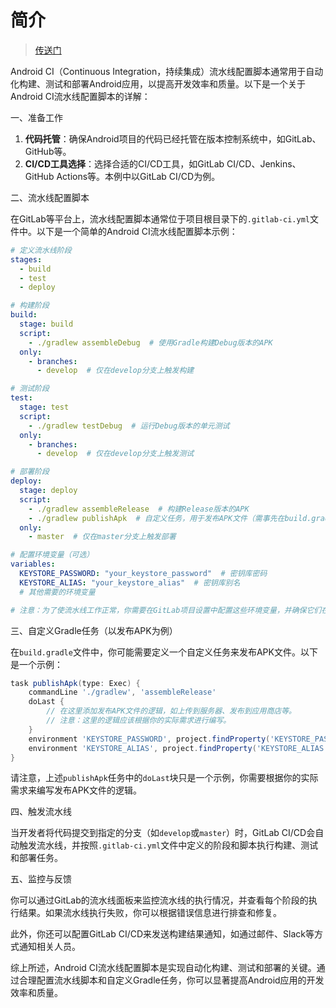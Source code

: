 # 简介

>[传送门](https://doc.qzxdp.cn/gradle/8.1.1/userguide/jenkins.html)

Android CI（Continuous Integration，持续集成）流水线配置脚本通常用于自动化构建、测试和部署Android应用，以提高开发效率和质量。以下是一个关于Android CI流水线配置脚本的详解：

 一、准备工作

1. **代码托管**：确保Android项目的代码已经托管在版本控制系统中，如GitLab、GitHub等。
2. **CI/CD工具选择**：选择合适的CI/CD工具，如GitLab CI/CD、Jenkins、GitHub Actions等。本例中以GitLab CI/CD为例。

 二、流水线配置脚本

在GitLab等平台上，流水线配置脚本通常位于项目根目录下的`.gitlab-ci.yml`文件中。以下是一个简单的Android CI流水线配置脚本示例：

```yaml
# 定义流水线阶段
stages:
  - build
  - test
  - deploy

# 构建阶段
build:
  stage: build
  script:
    - ./gradlew assembleDebug  # 使用Gradle构建Debug版本的APK
  only:
    - branches:
      - develop  # 仅在develop分支上触发构建

# 测试阶段
test:
  stage: test
  script:
    - ./gradlew testDebug  # 运行Debug版本的单元测试
  only:
    - branches:
      - develop  # 仅在develop分支上触发测试

# 部署阶段
deploy:
  stage: deploy
  script:
    - ./gradlew assembleRelease  # 构建Release版本的APK
    - ./gradlew publishApk  # 自定义任务，用于发布APK文件（需事先在build.gradle中定义）
  only:
    - master  # 仅在master分支上触发部署

# 配置环境变量（可选）
variables:
  KEYSTORE_PASSWORD: "your_keystore_password"  # 密钥库密码
  KEYSTORE_ALIAS: "your_keystore_alias"  # 密钥库别名
  # 其他需要的环境变量

# 注意：为了使流水线工作正常，你需要在GitLab项目设置中配置这些环境变量，并确保它们在.gitlab-ci.yml文件中被正确引用。
```

 三、自定义Gradle任务（以发布APK为例）

在`build.gradle`文件中，你可能需要定义一个自定义任务来发布APK文件。以下是一个示例：

```gradle
task publishApk(type: Exec) {
    commandLine './gradlew', 'assembleRelease'
    doLast {
        // 在这里添加发布APK文件的逻辑，如上传到服务器、发布到应用商店等。
        // 注意：这里的逻辑应该根据你的实际需求进行编写。
    }
    environment 'KEYSTORE_PASSWORD', project.findProperty('KEYSTORE_PASSWORD')
    environment 'KEYSTORE_ALIAS', project.findProperty('KEYSTORE_ALIAS')
}
```

请注意，上述`publishApk`任务中的`doLast`块只是一个示例，你需要根据你的实际需求来编写发布APK文件的逻辑。

 四、触发流水线

当开发者将代码提交到指定的分支（如`develop`或`master`）时，GitLab CI/CD会自动触发流水线，并按照`.gitlab-ci.yml`文件中定义的阶段和脚本执行构建、测试和部署任务。

 五、监控与反馈

你可以通过GitLab的流水线面板来监控流水线的执行情况，并查看每个阶段的执行结果。如果流水线执行失败，你可以根据错误信息进行排查和修复。

此外，你还可以配置GitLab CI/CD来发送构建结果通知，如通过邮件、Slack等方式通知相关人员。

综上所述，Android CI流水线配置脚本是实现自动化构建、测试和部署的关键。通过合理配置流水线脚本和自定义Gradle任务，你可以显著提高Android应用的开发效率和质量。
